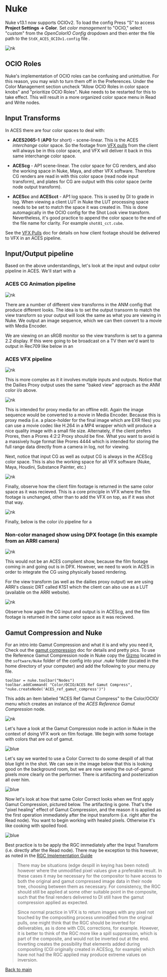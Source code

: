# Nuke

Nuke v13.1 now supports OCIOv2. To load the config Press “S” to access **Project Settings → Color**. Set *color management* to "OCIO," select "custom" from the *OpenColorIO Config* dropdown and then enter the file path to the  ````StdX_ACES_OCIOv1.config```` file . 

![nk](img/Nuke1.png)

## OCIO Roles

Nuke's implementation of OCIO roles can be confusing and unintuitive. For this reason, you may wish to turn them off in the Preferences. Under the Color Management section uncheck "Allow OCIO Roles in color space knobs" and "prioritize OCIO Roles". Nuke needs to be restarted for this to take effect. This will result in a more organized color space menu in Read and Write nodes.

## Input Transforms

In ACES there are four color spaces to deal with:

- **ACES2065-1** (**AP0** for short) - scene-linear. This is the ACES *interchange* color space. So the footage from [VFX pulls](VFXpulls.md) from the client will always be in this color space, and VFX will deliver it back in this same interchange color space. 

- **ACEScg** - AP1 scene-linear. The color space for CG renders, and also the working space in Nuke, Maya, and other VFX software. Therefore CG renders are read in with this color space (read node input transform), and plates for CG are output with this color space (write node output transform).

- **ACEScc** and **ACEScct** - AP1 log space. This is used by DI to grade in log. When viewing a client LUT in Nuke the LUT processing space needs to be set to match the space it was created in. This is done automagically in the OCIO config for the Shot Look view transform. Nevertheless, it's good practice to append the color space to the end of the file name for clarity. For example ````shot01_cct.cube````. 

See the [VFX Pulls](VFXpulls.md) doc for details on how client footage should be delivered to VFX in an ACES pipeline.

## Input/Output pipeline

Based on the above understandings, let's look at the input and output  color pipeline in ACES. We'll start with a 

### ACES CG Animation pipeline

![nk](img/ACESpipeline_ANM.jpg)

There are a number of different view transforms in the ANM config that produce different looks. The idea is to set the output transorm to match the view transform so your output will look the same as what you are viewing in Nuke. We output an image sequence, which we can then convert to a movie with Media Encoder. 

We are viewing on an sRGB monitor so the view transform is set to a gamma 2.2 display. If this were going to be broadcast on a TV then we'd want to output in Rec709 like below in an

### ACES VFX pipeline

![nk](img/ACESpipeline_VFX2.jpg)

This is more complex as it it involves mutiple inputs and outputs. Notice that the Dailies Proxy output uses the same "baked view" approach as the ANM color i/o above. 

![nk](img/ACESpipeline_VFX2A.jpg)

This is intended for proxy media for an offline edit. Again the image sequence would be converted to a movie in Media Encoder. Because this is proxy media (i.e. a place-holder for the final image which are EXR files) you can use a movie codec like H.264 in a MP4 wrapper which will produce a nice quality image with a small file size. Alternately, if the client prefers Prores, then a Prores 4:2:2 Proxy should be fine. What you want to avoid is a massively huge format like Prores 4444 which is intended for storing the full range data directly from a camera in log, not for viewing.

Next, notice that input CG as well as output CG is always in the ACEScg color space. This is also the working space for all VFX software (Nuke, Maya, Houdini, Substance Painter, etc.)

![nk](img/ACESpipeline_VFX2B.jpg) 

Finally, observe how the client film footage is returned in the same color space as it was recieved. This is a core principle in VFX where the film footage is unchanged, other than to add the VFX on top, as if it was shot that way.

![nk](img/ACESpipeline_VFX2C.jpg) 

Finally, below is the color i/o pipeline for a 

### Non-color managed show using DPX footage (in this example from an ARRI camera)

![nk](img/ACESpipeline_DPX2.jpg)

This would not be an ACES complient show, because the film footage coming in and going out is in DPX. However, we need to work in ACES in order to integrate the CG using physically based rendering. 

For the view transform (as well as the dailies proxy output) we are using ARRI's classic DRT called K1S1 which the client can also use as a LUT (available on the ARRI website).

![nk](img/ACESpipeline_DPX2A.jpg)

Observe how again the CG input and output is in ACEScg, and the film footage is returned in the same color space as it was recieved.


## Gamut Compression and Nuke

For an intro into Gamut Compression and what it is and why you need it, Check out the [gamut compression](gamut.md) doc for details and pretty pics. To use the Reference Gamut Compression node in Nuke copy the [Gizmo](../StdX_ACES/software/Nuke) located in the ```software/Nuke``` folder of the config into your *.nuke* folder (located in the home directory of your computer) and add the following to your menu.py file. 

````
toolbar = nuke.toolbar("Nodes")
toolbar.addCommand( "Color/OCIO/ACES Ref Gamut Compress", "nuke.createNode('ACES_ref_gamut_compress')")
````
This adds an item labeled "ACES Ref Gamut Compress" to the Color/OCIO/ menu which creates an instance of the *ACES Reference Gamut Compression* node.

![nk](img/Nuke3.png)


Let's have a look at the Gamut Compression node in action in Nuke in the context of doing VFX work on film footage. We begin with some footage with colors that are out of gamut. 

![blue](img/guitar1.png)

Let's say we wanted to use a Color Correct to do some despill of all that blue light in the shot. We can see in the image below that this is looking good on the background room, but we are now seeing the out-of-gamut pixels more clearly on the performer. There is artifacting and posterization all over him.

![blue](img/guitar2.png)

Now let's look at how that same Color Correct looks when we first apply Gamut Compression, pictured below. The artifacting is gone. That's the "pixel healing" effect of Gamut Compression, and the reason it is applied as the first operation immediately after the input transform (i.e. right after the Read node). You want to begin working with healed pixels. Otherwise it's like cooking with spoiled food.

![blue](img/guitar3.png)

Best practice is to be apply the RGC immediately after the Input Transform (i.e. directly after the Read node). There may be exception to this however, as noted in the [RGC Implementation Guide](https://paper.dropbox.com/doc/ACES-Gamut-Compression-User-Guide-8AodniaKveYsNgOwkuhTl)

> There may be situations (edge despill in keying has been noted) however where the unmodified pixel values give a preferable result. In these cases it may be necessary for the compositor to have access to both the original and gamut compressed image data in their node tree, choosing between them as necessary. For consistency, the RGC should still be applied at some other suitable point in the composite, such that the final renders delivered to DI still have the gamut compression applied as expected.
>
> Since normal practice in VFX is to return images with any pixel not touched by the compositing process unmodified from the original pulls, one might think that the RGC should be inverted for deliverables, as is done with CDL corrections, for example. However, it is better to think of the RGC more like a spill suppression, which is part of the composite, and would not be inverted out at the end. Inverting creates the possibility that elements added during compositing (CGI  originally created in ACEScg, for example) which have not had the RGC applied may produce extreme values on inversion. 




[Back to main](../StdX_ACES)

